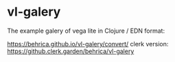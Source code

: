 # vl-galery

The example galery of vega lite in Clojure / EDN format:

https://behrica.github.io/vl-galery/convert/
clerk version: https://github.clerk.garden/behrica/vl-galery
